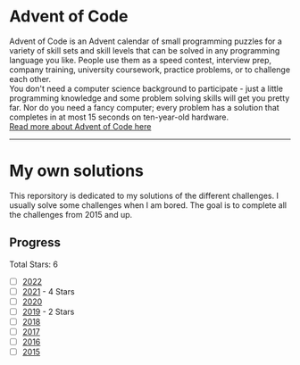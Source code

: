 # Advent of Code  
Advent of Code is an Advent calendar of small programming puzzles for a variety of skill sets and skill levels that can be solved in any programming language you like. People use them as a speed contest, interview prep, company training, university coursework, practice problems, or to challenge each other.  
You don't need a computer science background to participate - just a little programming knowledge and some problem solving skills will get you pretty far. Nor do you need a fancy computer; every problem has a solution that completes in at most 15 seconds on ten-year-old hardware.  
[Read more about Advent of Code here](https://adventofcode.com/about)  

---
# My own solutions
This reporsitory is dedicated to my solutions of the different challenges. I usually solve some challenges when I am bored. The goal is to complete all the challenges from 2015 and up.  

## Progress
Total Stars: 6
- [ ] [2022](https://adventofcode.com/2022)
- [ ] [2021](https://adventofcode.com/2021) - 4 Stars
- [ ] [2020](https://adventofcode.com/2020)
- [ ] [2019](https://adventofcode.com/2019) - 2 Stars
- [ ] [2018](https://adventofcode.com/2018)
- [ ] [2017](https://adventofcode.com/2017)
- [ ] [2016](https://adventofcode.com/2016)
- [ ] [2015](https://adventofcode.com/2015)
